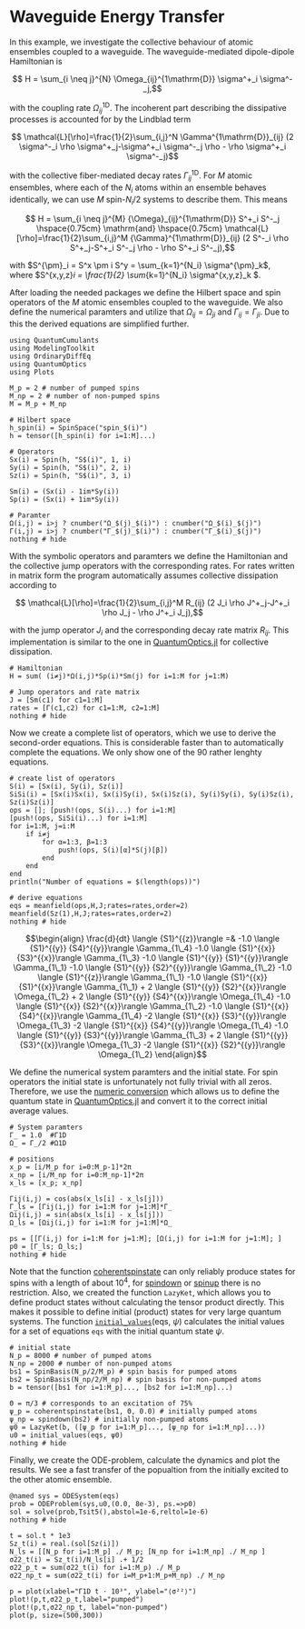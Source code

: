 # Waveguide Energy Transfer

In this example, we investigate the collective behaviour of atomic ensembles coupled to a waveguide. The waveguide-mediated dipole-dipole Hamiltonian is
```math
    H = \sum_{i \neq j}^{N} \Omega_{ij}^{1\mathrm{D}} \sigma^+_i \sigma^-_j,
```
with the coupling rate $\Omega^{1\mathrm{D}}_{ij}$.
The incoherent part describing the dissipative processes is accounted for by the Lindblad term
```math
    \mathcal{L}[\rho]=\frac{1}{2}\sum_{i,j}^N \Gamma^{1\mathrm{D}}_{ij} (2 \sigma^-_i \rho \sigma^+_j-\sigma^+_i \sigma^-_j \rho - \rho \sigma^+_i \sigma^-_j)
```
with the collective fiber-mediated decay rates $\Gamma^{1\mathrm{D}}_{ij}$. For $M$ atomic ensembles, where each of the $N_i$ atoms within an ensemble behaves identically, we can use $M$ spin-$N_i/2$ systems to describe them. This means 
```math
    H = \sum_{i \neq j}^{M} {\Omega}_{ij}^{1\mathrm{D}} S^+_i S^-_j \hspace{0.75cm} \mathrm{and} \hspace{0.75cm} \mathcal{L}[\rho]=\frac{1}{2}\sum_{i,j}^M {\Gamma}^{1\mathrm{D}}_{ij} (2 S^-_i \rho S^+_j-S^+_i S^-_j \rho - \rho S^+_i S^-_j),
```
with $S^{\pm}_i = S^x \pm i S^y = \sum_{k=1}^{N_i} \sigma^{\pm}_k$, where $S^{x,y,z}_i = \frac{1}{2} \sum_{k=1}^{N_i} \sigma^{x,y,z}_k $.

After loading the needed packages we define the Hilbert space and spin operators of the $M$ atomic ensembles coupled to the waveguide. We also define the numerical paramters and utilize that $\Omega_{ij} = \Omega_{ji}$ and $\Gamma_{ij} = \Gamma_{ji}$. Due to this the derived equations are simplified further.


```@example waveguide
using QuantumCumulants
using ModelingToolkit
using OrdinaryDiffEq
using QuantumOptics
using Plots

M_p = 2 # number of pumped spins
M_np = 2 # number of non-pumped spins
M = M_p + M_np 

# Hilbert space
h_spin(i) = SpinSpace("spin_$(i)")
h = tensor([h_spin(i) for i=1:M]...) 

# Operators 
Sx(i) = Spin(h, "S$(i)", 1, i)
Sy(i) = Spin(h, "S$(i)", 2, i)
Sz(i) = Spin(h, "S$(i)", 3, i)

Sm(i) = (Sx(i) - 1im*Sy(i))
Sp(i) = (Sx(i) + 1im*Sy(i))

# Paramter
Ω(i,j) = i>j ? cnumber("Ω_$(j)_$(i)") : cnumber("Ω_$(i)_$(j)")
Γ(i,j) = i>j ? cnumber("Γ_$(j)_$(i)") : cnumber("Γ_$(i)_$(j)")
nothing # hide
```

With the symbolic operators and paramters we define the Hamiltonian and the collective jump operators with the corresponding rates. For rates written in matrix form the program automatically assumes collective dissipation according to 
```math
    \mathcal{L}[\rho]=\frac{1}{2}\sum_{i,j}^M R_{ij} (2 J_i \rho J^+_j-J^+_i \rho J_j - \rho J^+_i J_j),
```
with the jump operator $J_i$ and the corresponding decay rate matrix $R_{ij}$. This implementation is similar to the one in [QuantumOptics.jl](https://docs.qojulia.org/timeevolution/master/) for collective dissipation.


```@example waveguide
# Hamiltonian
H = sum( (i≠j)*Ω(i,j)*Sp(i)*Sm(j) for i=1:M for j=1:M)

# Jump operators and rate matrix
J = [Sm(c1) for c1=1:M]
rates = [Γ(c1,c2) for c1=1:M, c2=1:M] 
nothing # hide
```

Now we create a complete list of operators, which we use to derive the second-order equations. This is considerable faster than to automatically complete the equations. We only show one of the 90 rather lenghty equations.


```@example waveguide
# create list of operators
S(i) = [Sx(i), Sy(i), Sz(i)]
SiSi(i) = [Sx(i)Sx(i), Sx(i)Sy(i), Sx(i)Sz(i), Sy(i)Sy(i), Sy(i)Sz(i), Sz(i)Sz(i)]
ops = []; [push!(ops, S(i)...) for i=1:M]
[push!(ops, SiSi(i)...) for i=1:M]
for i=1:M, j=i:M
    if i≠j
        for α=1:3, β=1:3
            push!(ops, S(i)[α]*S(j)[β])
        end
    end
end
println("Number of equations = $(length(ops))")

# derive equations
eqs = meanfield(ops,H,J;rates=rates,order=2)
meanfield(Sz(1),H,J;rates=rates,order=2)
nothing # hide
```


```math
\begin{align}
\frac{d}{dt} \langle {S1}^{{z}}\rangle  =& -1.0 \langle {S1}^{{y}}  {S4}^{{y}}\rangle  \Gamma_{1\_4} -1.0 \langle {S1}^{{x}}  {S3}^{{x}}\rangle  \Gamma_{1\_3} -1.0 \langle {S1}^{{y}}  {S1}^{{y}}\rangle  \Gamma_{1\_1} -1.0 \langle {S1}^{{y}}  {S2}^{{y}}\rangle  \Gamma_{1\_2} -1.0 \langle {S1}^{{z}}\rangle  \Gamma_{1\_1} -1.0 \langle {S1}^{{x}}  {S1}^{{x}}\rangle  \Gamma_{1\_1} + 2 \langle {S1}^{{y}}  {S2}^{{x}}\rangle  \Omega_{1\_2} + 2 \langle {S1}^{{y}}  {S4}^{{x}}\rangle  \Omega_{1\_4} -1.0 \langle {S1}^{{x}}  {S2}^{{x}}\rangle  \Gamma_{1\_2} -1.0 \langle {S1}^{{x}}  {S4}^{{x}}\rangle  \Gamma_{1\_4} -2 \langle {S1}^{{x}}  {S3}^{{y}}\rangle  \Omega_{1\_3} -2 \langle {S1}^{{x}}  {S4}^{{y}}\rangle  \Omega_{1\_4} -1.0 \langle {S1}^{{y}}  {S3}^{{y}}\rangle  \Gamma_{1\_3} + 2 \langle {S1}^{{y}}  {S3}^{{x}}\rangle  \Omega_{1\_3} -2 \langle {S1}^{{x}}  {S2}^{{y}}\rangle  \Omega_{1\_2}
\end{align}
```


We define the numerical system paramters and the initial state. For spin operators the initial state is unfortunately not fully trivial with all zeros. Therefore, we use the [numeric conversion](https://qojulia.github.io/QuantumCumulants.jl/stable/implementation/#Numeric-averages-and-conversion) which allows us to define the quantum state in [QuantumOptics.jl](https://docs.qojulia.org/quantumobjects/states/) and convert it to the correct initial average values.


```@example waveguide
# System paramters
Γ_ = 1.0  #Γ1D
Ω_ = Γ_/2 #Ω1D

# positions
x_p = [i/M_p for i=0:M_p-1]*2π
x_np = [i/M_np for i=0:M_np-1]*2π
x_ls = [x_p; x_np]

Γij(i,j) = cos(abs(x_ls[i] - x_ls[j]))
Γ_ls = [Γij(i,j) for i=1:M for j=1:M]*Γ_
Ωij(i,j) = sin(abs(x_ls[i] - x_ls[j]))
Ω_ls = [Ωij(i,j) for i=1:M for j=1:M]*Ω_

ps = [[Γ(i,j) for i=1:M for j=1:M]; [Ω(i,j) for i=1:M for j=1:M]; ]
p0 = [Γ_ls; Ω_ls;]
nothing # hide
```

Note that the function [coherentspinstate](https://docs.qojulia.org/api/#QuantumOpticsBase.coherentspinstate) can only reliably produce states for spins with a length of about $10^4$, for [spindown](https://docs.qojulia.org/api/#QuantumOpticsBase.spindown) or [spinup](https://docs.qojulia.org/api/#QuantumOpticsBase.spinup) there is no restriction. Also, we created the function `LazyKet`, which allows you to define product states without calculating the tensor product directly. This makes it possible to define initial (product) states for very large quantum systems. The function [`initial_values`](@ref)(eqs, $\psi$) calculates the initial values for a set of equations `eqs` with the initial quantum state $\psi$.


```@example waveguide
# initial state
N_p = 8000 # number of pumped atoms
N_np = 2000 # number of non-pumped atoms
bs1 = SpinBasis(N_p/2/M_p) # spin basis for pumped atoms
bs2 = SpinBasis(N_np/2/M_np) # spin basis for non-pumped atoms
b = tensor([bs1 for i=1:M_p]..., [bs2 for i=1:M_np]...)

Θ = π/3 # corresponds to an excitation of 75%
ψ_p = coherentspinstate(bs1, Θ, 0.0) # initially pumped atoms
ψ_np = spindown(bs2) # initially non-pumped atoms
ψ0 = LazyKet(b, ([ψ_p for i=1:M_p]..., [ψ_np for i=1:M_np]...))
u0 = initial_values(eqs, ψ0)
nothing # hide
```

Finally, we create the ODE-problem, calculate the dynamics and plot the results. We see a fast transfer of the popualtion from the initially excited to the other atomic ensemble.


```@example waveguide
@named sys = ODESystem(eqs)
prob = ODEProblem(sys,u0,(0.0, 8e-3), ps.=>p0)
sol = solve(prob,Tsit5(),abstol=1e-6,reltol=1e-6)
nothing # hide
```


```@example waveguide
t = sol.t * 1e3
Sz_t(i) = real.(sol[Sz(i)])
N_ls = [[N_p for i=1:M_p] ./ M_p; [N_np for i=1:M_np] ./ M_np ]
σ22_t(i) = Sz_t(i)/N_ls[i] .+ 1/2
σ22_p_t = sum(σ22_t(i) for i=1:M_p) ./ M_p
σ22_np_t = sum(σ22_t(i) for i=M_p+1:M_p+M_np) ./ M_np

p = plot(xlabel="Γ1D t ⋅ 10³", ylabel="⟨σ²²⟩")
plot!(p,t,σ22_p_t,label="pumped") 
plot!(p,t,σ22_np_t, label="non-pumped") 
plot(p, size=(500,300))
```

